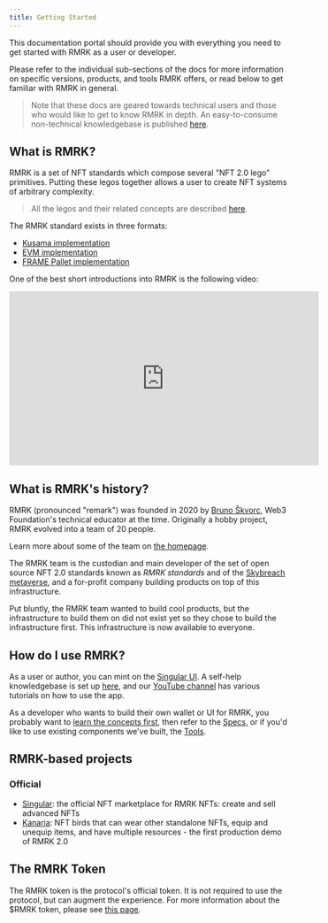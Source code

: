 ```yaml
---
title: Getting Started
---
```


This documentation portal should provide you with everything you need to get started with RMRK as a
user or developer.

Please refer to the individual sub-sections of the docs for more information on specific versions,
products, and tools RMRK offers, or read below to get familiar with RMRK in general.

> Note that these docs are geared towards technical users and those who would like to get to know RMRK in depth. An easy-to-consume non-technical knowledgebase is published [here](https://coda.io/@rmrk/faq).

## What is RMRK?

RMRK is a set of NFT standards which compose several "NFT 2.0 lego" primitives. Putting these legos
together allows a user to create NFT systems of arbitrary complexity. 

> All the legos and their related concepts are described [here](/concepts).

The RMRK standard exists in three formats:

- [Kusama implementation](/rmrk2)
- [EVM implementation](/evm)
- [FRAME Pallet implementation](/pallets)

One of the best short introductions into RMRK is the following video:

<iframe width="560" height="315" src="https://www.youtube.com/embed/YX5sTLtqCa4" title="YouTube video player" frameborder="0" allow="accelerometer; autoplay; clipboard-write; encrypted-media; gyroscope; picture-in-picture" allowfullscreen></iframe>

## What is RMRK's history?

RMRK (pronounced "remark") was founded in 2020 by [Bruno Škvorc](https://twitter.com/bitfalls), Web3
Foundation's technical educator at the time. Originally a hobby project, RMRK evolved into a team of
20 people.

Learn more about some of the team on [the homepage](https://rmrk.app).

The RMRK team is the custodian and main developer of the set of open source NFT 2.0 standards known
as _RMRK standards_ and of the [Skybreach metaverse](https://skybreach.app), and a for-profit
company building products on top of this infrastructure.

Put bluntly, the RMRK team wanted to build cool products, but the infrastructure to build them on
did not exist yet so they chose to build the infrastructure first. This infrastructure is now
available to everyone.

## How do I use RMRK?

As a user or author, you can mint on the [Singular UI](https://singular.app). A self-help knowledgebase is set up [here](https://coda.io/@rmrk/faq), and our [YouTube channel](https://url.rmrk.app/yt) has various tutorials on how to use the app.

As a developer who wants to build their own wallet or UI for RMRK, you probably want to [learn the concepts first](/concepts), then refer to the [Specs](https://github.com/rmrk-team/rmrk-spec), or if you'd like to use existing components we've
built, the [Tools](https://github.com/rmrk-team/rmrk-tools).

## RMRK-based projects

### Official

- [Singular](https://singular.app): the official NFT marketplace for RMRK NFTs: create and sell
  advanced NFTs
- [Kanaria](https://kanaria.rmrk.app): NFT birds that can wear other standalone NFTs, equip and
  unequip items, and have multiple resources - the first production demo of RMRK 2.0

## The RMRK Token

The RMRK token is the protocol's official token. It is not required to use the protocol, but can
augment the experience. For more information about the $RMRK token, please see
[this page](https://singular.app/tokens).
